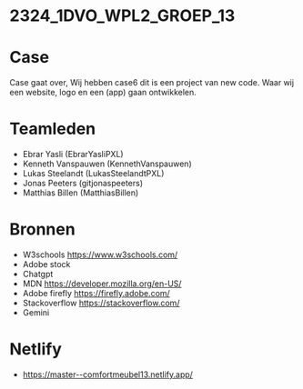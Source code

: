 # 2324_1DVO_WPL2_GROEP_13

# Case
Case gaat over, Wij hebben case6 dit is een project van new code. Waar wij een website, logo en een (app) gaan ontwikkelen.

# Teamleden
- Ebrar Yasli (EbrarYasliPXL)
- Kenneth Vanspauwen (KennethVanspauwen)
- Lukas Steelandt (LukasSteelandtPXL)
- Jonas Peeters (gitjonaspeeters)
- Matthias Billen (MatthiasBillen)

# Bronnen
- W3schools https://www.w3schools.com/
- Adobe stock
- Chatgpt
- MDN https://developer.mozilla.org/en-US/
- Adobe firefly  https://firefly.adobe.com/
- Stackoverflow https://stackoverflow.com/
- Gemini

# Netlify
- https://master--comfortmeubel13.netlify.app/
